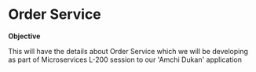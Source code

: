 # Order Service

**Objective**
<p>This will have the details about Order Service which we will be developing as part of Microservices L-200 session to our 'Amchi Dukan' application</p>